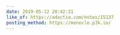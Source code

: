 ```yaml
---
date: 2019-05-12 20:42:21
like_of: https://adactio.com/notes/15137
posting_method: https://monocle.p3k.io/
---
```

